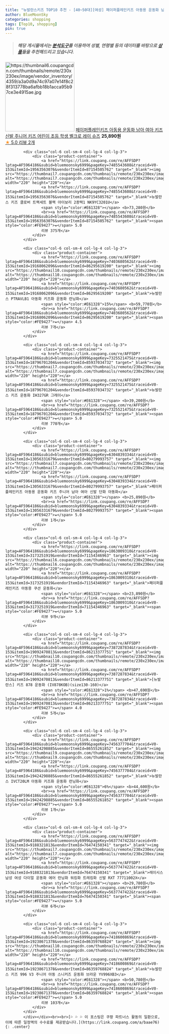 ```yaml
---
title: "뉴발란스키즈 TOP10 추천 - [40~50대][여성] 페이퍼플레인키즈 아동용 운동화 남아 여아 키즈 신발 주니어 키즈 어린이 초등 학생 벨크로 레이 슈즈"
author: BlueMoonSky
categories: shopping
tags: [Top10, shopping]
pin: true
---
```


> ##### 해당 게시물에서는 [**분석도구**](https://itemscout.io/)를 이용하여 **성별**, **연령별** 등의 데이터를 바탕으로 [**상품**](https://link.coupang.com/a/baae76)들을 추천해드리고 있습니다.
<div class="container"><div class="row">
            <div class="col-6 col-sm-4 col-lg-4 col-lg-3">
                <div class="product-container">
                    <a href="https://link.coupang.com/re/AFFSDP?lptag=AF5964186&subid=bluemoonsky6999&pageKey=7211886782&traceid=V0-153&itemId=18253464608&vendorItemId=85400146115" target="_blank"><img src="https://thumbnail6.coupangcdn.com/thumbnails/remote/230x230ex/image/vendor_inventory/4359/a3a0d9a74c97a07e14f8c28f313778ba6afbb18b1acca95b97ce3e4915ae.jpg" alt="https://thumbnail6.coupangcdn.com/thumbnails/remote/230x230ex/image/vendor_inventory/4359/a3a0d9a74c97a07e14f8c28f313778ba6afbb18b1acca95b97ce3e4915ae.jpg" width="220" height="220"></a>
                    <a href="https://link.coupang.com/re/AFFSDP?lptag=AF5964186&subid=bluemoonsky6999&pageKey=7211886782&traceid=V0-153&itemId=18253464608&vendorItemId=85400146115" target="_blank">페이퍼플레인키즈 아동용 운동화 남아 여아 키즈 신발 주니어 키즈 어린이 초등 학생 벨크로 레이 슈즈</a>
                    <span style="color:#E61328"></span> <b>25,890원</b>
                    <br><a href="https://link.coupang.com/re/AFFSDP?lptag=AF5964186&subid=bluemoonsky6999&pageKey=7211886782&traceid=V0-153&itemId=18253464608&vendorItemId=85400146115" target="_blank"><span style="color:#FE9427">★</span> 5.0
                    리뷰 2개</a>
                </div>
            </div>
            
            <div class="col-6 col-sm-4 col-lg-4 col-lg-3">
                <div class="product-container">
                    <a href="https://link.coupang.com/re/AFFSDP?lptag=AF5964186&subid=bluemoonsky6999&pageKey=7485543608&traceid=V0-153&itemId=19563563076&vendorItemId=87154505762" target="_blank"><img src="https://thumbnail7.coupangcdn.com/thumbnails/remote/230x230ex/image/vendor_inventory/7709/92b4359018ad9b181f16677da31629aa4c2e0376da43615457000244fb5e.jpg" alt="https://thumbnail7.coupangcdn.com/thumbnails/remote/230x230ex/image/vendor_inventory/7709/92b4359018ad9b181f16677da31629aa4c2e0376da43615457000244fb5e.jpg" width="220" height="220"></a>
                    <a href="https://link.coupang.com/re/AFFSDP?lptag=AF5964186&subid=bluemoonsky6999&pageKey=7485543608&traceid=V0-153&itemId=19563563076&vendorItemId=87154505762" target="_blank">뉴발란스 키즈 클로버 트랙세트 블랙 아이보리 2종택1 NK9YC3201U</a>
                    <span style="color:#E61328"></span> <b>73,280원</b>
                    <br><a href="https://link.coupang.com/re/AFFSDP?lptag=AF5964186&subid=bluemoonsky6999&pageKey=7485543608&traceid=V0-153&itemId=19563563076&vendorItemId=87154505762" target="_blank"><span style="color:#FE9427">★</span> 5.0
                    리뷰 375개</a>
                </div>
            </div>
            
            <div class="col-6 col-sm-4 col-lg-4 col-lg-3">
                <div class="product-container">
                    <a href="https://link.coupang.com/re/AFFSDP?lptag=AF5964186&subid=bluemoonsky6999&pageKey=7403680562&traceid=V0-153&itemId=19168062096&vendorItemId=86295619200" target="_blank"><img src="https://thumbnail10.coupangcdn.com/thumbnails/remote/230x230ex/image/vendor_inventory/1bbd/decd05b23b9b497385537042e36a0bcfed87bebfb48b32dc8073c9533643.jpg" alt="https://thumbnail10.coupangcdn.com/thumbnails/remote/230x230ex/image/vendor_inventory/1bbd/decd05b23b9b497385537042e36a0bcfed87bebfb48b32dc8073c9533643.jpg" width="220" height="220"></a>
                    <a href="https://link.coupang.com/re/AFFSDP?lptag=AF5964186&subid=bluemoonsky6999&pageKey=7403680562&traceid=V0-153&itemId=19168062096&vendorItemId=86295619200" target="_blank">뉴발란스 PTRAVLB1 아동화 키즈화 운동화 런닝화</a>
                    <span style="color:#E61328">15%</span> <b>59,770원</b>
                    <br><a href="https://link.coupang.com/re/AFFSDP?lptag=AF5964186&subid=bluemoonsky6999&pageKey=7403680562&traceid=V0-153&itemId=19168062096&vendorItemId=86295619200" target="_blank"><span style="color:#FE9427">★</span> 4.5
                    리뷰 7개</a>
                </div>
            </div>
            
            <div class="col-6 col-sm-4 col-lg-4 col-lg-3">
                <div class="product-container">
                    <a href="https://link.coupang.com/re/AFFSDP?lptag=AF5964186&subid=bluemoonsky6999&pageKey=7325521475&traceid=V0-153&itemId=18796701204&vendorItemId=85937034732" target="_blank"><img src="https://thumbnail7.coupangcdn.com/thumbnails/remote/230x230ex/image/vendor_inventory/bbe6/537245d874db378cec4f870ef4816b7564581757e88da57a04c7006720b3.jpg" alt="https://thumbnail7.coupangcdn.com/thumbnails/remote/230x230ex/image/vendor_inventory/bbe6/537245d874db378cec4f870ef4816b7564581757e88da57a04c7006720b3.jpg" width="220" height="220"></a>
                    <a href="https://link.coupang.com/re/AFFSDP?lptag=AF5964186&subid=bluemoonsky6999&pageKey=7325521475&traceid=V0-153&itemId=18796701204&vendorItemId=85937034732" target="_blank">뉴발란스 키즈 운동화 IH327GR 그레이</a>
                    <span style="color:#E61328"></span> <b>39,200원</b>
                    <br><a href="https://link.coupang.com/re/AFFSDP?lptag=AF5964186&subid=bluemoonsky6999&pageKey=7325521475&traceid=V0-153&itemId=18796701204&vendorItemId=85937034732" target="_blank"><span style="color:#FE9427">★</span> 5.0
                    리뷰 770개</a>
                </div>
            </div>
            
            <div class="col-6 col-sm-4 col-lg-4 col-lg-3">
                <div class="product-container">
                    <a href="https://link.coupang.com/re/AFFSDP?lptag=AF5964186&subid=bluemoonsky6999&pageKey=6304839334&traceid=V0-153&itemId=13056331679&vendorItemId=80279993757" target="_blank"><img src="https://thumbnail7.coupangcdn.com/thumbnails/remote/230x230ex/image/vendor_inventory/327a/8f1f6b2bac350e0a926a990e3fbfb1d6ac38a05eab266538c22a7621b6ce.jpg" alt="https://thumbnail7.coupangcdn.com/thumbnails/remote/230x230ex/image/vendor_inventory/327a/8f1f6b2bac350e0a926a990e3fbfb1d6ac38a05eab266538c22a7621b6ce.jpg" width="220" height="220"></a>
                    <a href="https://link.coupang.com/re/AFFSDP?lptag=AF5964186&subid=bluemoonsky6999&pageKey=6304839334&traceid=V0-153&itemId=13056331679&vendorItemId=80279993757" target="_blank">페이퍼플레인키즈 아동용 운동화 키즈 주니어 남아 여아 신발 단화 아동화</a>
                    <span style="color:#E61328"></span> <b>25,890원</b>
                    <br><a href="https://link.coupang.com/re/AFFSDP?lptag=AF5964186&subid=bluemoonsky6999&pageKey=6304839334&traceid=V0-153&itemId=13056331679&vendorItemId=80279993757" target="_blank"><span style="color:#FE9427">★</span> 5.0
                    리뷰 1개</a>
                </div>
            </div>
            
            <div class="col-6 col-sm-4 col-lg-4 col-lg-3">
                <div class="product-container">
                    <a href="https://link.coupang.com/re/AFFSDP?lptag=AF5964186&subid=bluemoonsky6999&pageKey=1863009310&traceid=V0-153&itemId=3173251919&vendorItemId=71154346963" target="_blank"><img src="https://thumbnail6.coupangcdn.com/thumbnails/remote/230x230ex/image/vendor_inventory/dfae/8f0862ef212eebab18b7f0fc0f76eb276a1e8e1166e97b17513a1d03f556.jpg" alt="https://thumbnail6.coupangcdn.com/thumbnails/remote/230x230ex/image/vendor_inventory/dfae/8f0862ef212eebab18b7f0fc0f76eb276a1e8e1166e97b17513a1d03f556.jpg" width="220" height="220"></a>
                    <a href="https://link.coupang.com/re/AFFSDP?lptag=AF5964186&subid=bluemoonsky6999&pageKey=1863009310&traceid=V0-153&itemId=3173251919&vendorItemId=71154346963" target="_blank">페이퍼플레인키즈 아동용 쿠션 운동화</a>
                    <span style="color:#E61328"></span> <b>23,890원</b>
                    <br><a href="https://link.coupang.com/re/AFFSDP?lptag=AF5964186&subid=bluemoonsky6999&pageKey=1863009310&traceid=V0-153&itemId=3173251919&vendorItemId=71154346963" target="_blank"><span style="color:#FE9427">★</span> 5.0
                    리뷰 9개</a>
                </div>
            </div>
            
            <div class="col-6 col-sm-4 col-lg-4 col-lg-3">
                <div class="product-container">
                    <a href="https://link.coupang.com/re/AFFSDP?lptag=AF5964186&subid=bluemoonsky6999&pageKey=7387287834&traceid=V0-153&itemId=19092470813&vendorItemId=86213377751" target="_blank"><img src="https://thumbnail10.coupangcdn.com/thumbnails/remote/230x230ex/image/vendor_inventory/ccba/a0f02514769207d3542346003fe84ef17e56027eb8398bf0708a33064f37.jpg" alt="https://thumbnail10.coupangcdn.com/thumbnails/remote/230x230ex/image/vendor_inventory/ccba/a0f02514769207d3542346003fe84ef17e56027eb8398bf0708a33064f37.jpg" width="220" height="220"></a>
                    <a href="https://link.coupang.com/re/AFFSDP?lptag=AF5964186&subid=bluemoonsky6999&pageKey=7387287834&traceid=V0-153&itemId=19092470813&vendorItemId=86213377751" target="_blank">[뉴발란스] 키즈 878 운동화 (IV878KOB)(size130-160)</a>
                    <span style="color:#E61328">1%</span> <b>47,690원</b>
                    <br><a href="https://link.coupang.com/re/AFFSDP?lptag=AF5964186&subid=bluemoonsky6999&pageKey=7387287834&traceid=V0-153&itemId=19092470813&vendorItemId=86213377751" target="_blank"><span style="color:#FE9427">★</span> 4.0
                    리뷰 5개</a>
                </div>
            </div>
            
            <div class="col-6 col-sm-4 col-lg-4 col-lg-3">
                <div class="product-container">
                    <a href="https://link.coupang.com/re/AFFSDP?lptag=AF5964186&subid=bluemoonsky6999&pageKey=7456377704&traceid=V0-153&itemId=19424298885&vendorItemId=86555261852" target="_blank"><img src="https://thumbnail9.coupangcdn.com/thumbnails/remote/230x230ex/image/vendor_inventory/3e62/976c8f69b29e42c6b4ec1d8b6eb1bc3a5932b4f45153486943dfb42004b6.jpg" alt="https://thumbnail9.coupangcdn.com/thumbnails/remote/230x230ex/image/vendor_inventory/3e62/976c8f69b29e42c6b4ec1d8b6eb1bc3a5932b4f45153486943dfb42004b6.jpg" width="220" height="220"></a>
                    <a href="https://link.coupang.com/re/AFFSDP?lptag=AF5964186&subid=bluemoonsky6999&pageKey=7456377704&traceid=V0-153&itemId=19424298885&vendorItemId=86555261852" target="_blank">뉴발란스 IVCT20LM 아동화 키즈화 운동화 런닝화</a>
                    <span style="color:#E61328">6%</span> <b>44,600원</b>
                    <br><a href="https://link.coupang.com/re/AFFSDP?lptag=AF5964186&subid=bluemoonsky6999&pageKey=7456377704&traceid=V0-153&itemId=19424298885&vendorItemId=86555261852" target="_blank"><span style="color:#FE9427">★</span> 5.0
                    리뷰 1개</a>
                </div>
            </div>
            
            <div class="col-6 col-sm-4 col-lg-4 col-lg-3">
                <div class="product-container">
                    <a href="https://link.coupang.com/re/AFFSDP?lptag=AF5964186&subid=bluemoonsky6999&pageKey=5637747422&traceid=V0-153&itemId=9188321813&vendorItemId=76474150341" target="_blank"><img src="https://thumbnail7.coupangcdn.com/thumbnails/remote/230x230ex/image/vendor_inventory/a3ec/168aa113931283c7551574f9c5140cc21f857fc1ef16f1015a0c46b31533.jpg" alt="https://thumbnail7.coupangcdn.com/thumbnails/remote/230x230ex/image/vendor_inventory/a3ec/168aa113931283c7551574f9c5140cc21f857fc1ef16f1015a0c46b31533.jpg" width="220" height="220"></a>
                    <a href="https://link.coupang.com/re/AFFSDP?lptag=AF5964186&subid=bluemoonsky6999&pageKey=5637747422&traceid=V0-153&itemId=9188321813&vendorItemId=76474150341" target="_blank">레이시스 남성 여성 다이얼 운동화 에어 런닝화 워킹화 트레킹화 신발 RXT 77711002X</a>
                    <span style="color:#E61328"></span> <b>29,780원</b>
                    <br><a href="https://link.coupang.com/re/AFFSDP?lptag=AF5964186&subid=bluemoonsky6999&pageKey=5637747422&traceid=V0-153&itemId=9188321813&vendorItemId=76474150341" target="_blank"><span style="color:#FE9427">★</span> 5.0
                    리뷰 6개</a>
                </div>
            </div>
            
            <div class="col-6 col-sm-4 col-lg-4 col-lg-3">
                <div class="product-container">
                    <a href="https://link.coupang.com/re/AFFSDP?lptag=AF5964186&subid=bluemoonsky6999&pageKey=7418600869&traceid=V0-153&itemId=19238671378&vendorItemId=86359768824" target="_blank"><img src="https://thumbnail10.coupangcdn.com/thumbnails/remote/230x230ex/image/vendor_inventory/d926/cea41a84cff95cca5c18b77caf907c164883fea41a48091658ea48b6e444.jpg" alt="https://thumbnail10.coupangcdn.com/thumbnails/remote/230x230ex/image/vendor_inventory/d926/cea41a84cff95cca5c18b77caf907c164883fea41a48091658ea48b6e444.jpg" width="220" height="220"></a>
                    <a href="https://link.coupang.com/re/AFFSDP?lptag=AF5964186&subid=bluemoonsky6999&pageKey=7418600869&traceid=V0-153&itemId=19238671378&vendorItemId=86359768824" target="_blank">뉴발란스 키즈 996 V3 주니어 아동 스니커즈 운동화 브라운 YV996XB3</a>
                    <span style="color:#E61328"></span> <b>50,780원</b>
                    <br><a href="https://link.coupang.com/re/AFFSDP?lptag=AF5964186&subid=bluemoonsky6999&pageKey=7418600869&traceid=V0-153&itemId=19238671378&vendorItemId=86359768824" target="_blank"><span style="color:#FE9427">★</span> 5.0
                    리뷰 103개</a>
                </div>
            </div>
            </div></div><br><br>[💦 💦 💦 이 포스팅은 쿠팡 파트너스 활동의 일환으로, 이에 따른 일정액의 수수료를 제공받습니다.](https://link.coupang.com/a/baae76){: .center}